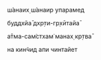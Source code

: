 ш́анаих̣ ш́анаир упарамед

буддхйа̄ дхр̣ти-гр̣хӣтайа̄

а̄тма-сам̇стхам̇ манах̣ кр̣тва̄

на кин̃чид апи чинтайет
